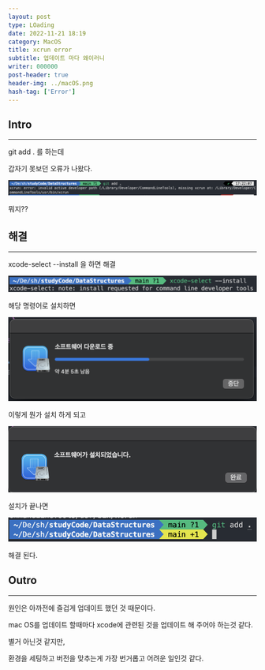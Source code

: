 ```yaml
---
layout: post
type: LOading
date: 2022-11-21 18:19
category: MacOS
title: xcrun error
subtitle: 업데이트 마다 왜이러니
writer: 000000
post-header: true
header-img: ../macOS.png
hash-tag: ['Error']
---
```


## Intro

---

git add . 를 하는데 

갑자기 못보던 오류가 나왔다.

<img src="img/1.png" alt="1" style="zoom:80%;" />

뭐지??

## 해결

---

xcode-select --install 을 하면 해결

<img src="img/3.png" alt="1" style="zoom:80%;" />

해당 명령어로 설치하면 

<img src="img/2.png" alt="1" style="zoom:80%;" />

이렇게 뭔가 설치 하게 되고

<img src="img/4.png" alt="1" style="zoom:80%;" />

설치가 끝나면

<img src="img/5.png" alt="1" style="zoom:80%;" />

해결 된다.

## Outro

---

원인은 아까전에 즐겁게 업데이트 했던 것 때문이다.

mac OS를 업데이트 할때마다 xcode에 관련된 것을 업데이트 해 주어야 하는것 같다.

별거 아닌것 같지만,

환경을 세팅하고 버전을 맞추는게 가장 번거롭고 어려운 일인것 같다.
